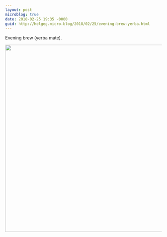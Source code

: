 ```yaml
---
layout: post
microblog: true
date: 2018-02-25 19:35 -0000
guid: http://helgeg.micro.blog/2018/02/25/evening-brew-yerba.html
---
```

Evening brew (yerba mate). 

<img src="http://microblog.helgegudmundsen.com/uploads/2018/91df23a490.jpg" width="599" height="600" />
